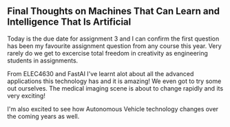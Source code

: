 ## Final Thoughts on Machines That Can Learn and Intelligence That Is Artificial

Today is the due date for assignment 3 and I can confirm the first question has been my favourite assignment question from any course this year. Very rarely do we get to excercise total freedom in creativity as engineering students in assignments.

From ELEC4630 and FastAI I've learnt alot about all the advanced applications this technology has and it is amazing! We even got to try some out ourselves. The medical imaging scene is about to change rapidly and its very exciting!

I'm also excited to see how Autonomous Vehicle technology changes over the coming years as well.
